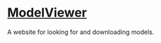 # [ModelViewer](https://microblock.ink/ModelViewer/)
A website for looking for and downloading models.
